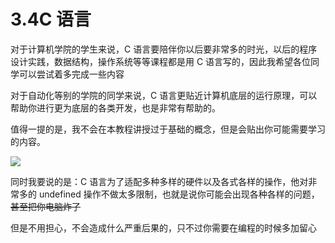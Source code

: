 # 3.4C 语言

对于计算机学院的学生来说，C 语言要陪伴你以后要非常多的时光，以后的程序设计实践，数据结构，操作系统等等课程都是用 C 语言写的，因此我希望各位同学可以尝试着多完成一些内容

对于自动化等别的学院的同学来说，C 语言更贴近计算机底层的运行原理，可以帮助你进行更为底层的各类开发，也是非常有帮助的。

值得一提的是，我不会在本教程讲授过于基础的概念，但是会贴出你可能需要学习的内容。

![](https://cdn.xyxsw.site/boxcnAnXUHDqsMYVrDlBfFunoVf.png)

同时我要说的是：C 语言为了适配多种多样的硬件以及各式各样的操作，他对非常多的 undefined 操作不做太多限制，也就是说你可能会出现各种各样的问题，<del>甚至把你电脑炸了</del>

但是不用担心，不会造成什么严重后果的，只不过你需要在编程的时候多加留心

